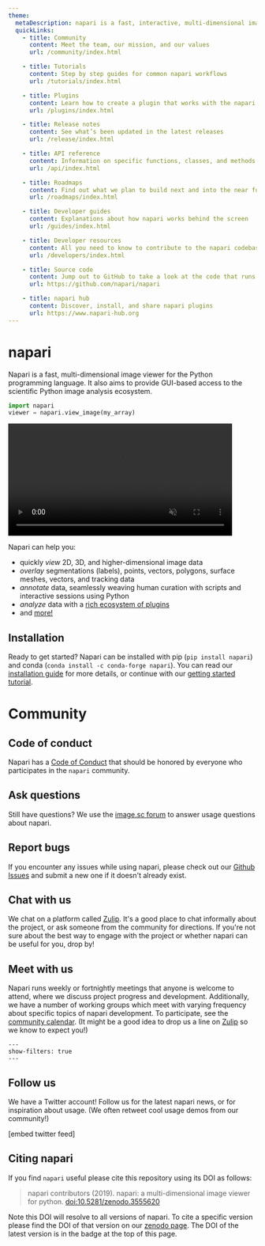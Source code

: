 ```yaml
---
theme:
  metaDescription: napari is a fast, interactive, multi-dimensional image viewer for Python. It's designed for browsing, annotating, and analyzing large multi-dimensional images. It's built on top of Qt (for the GUI), vispy (for performant GPU-based rendering), and the scientific Python stack (numpy, scipy).
  quickLinks:
    - title: Community
      content: Meet the team, our mission, and our values
      url: /community/index.html

    - title: Tutorials
      content: Step by step guides for common napari workflows
      url: /tutorials/index.html

    - title: Plugins
      content: Learn how to create a plugin that works with the napari ecosystem
      url: /plugins/index.html

    - title: Release notes
      content: See what’s been updated in the latest releases
      url: /release/index.html

    - title: API reference
      content: Information on specific functions, classes, and methods
      url: /api/index.html

    - title: Roadmaps
      content: Find out what we plan to build next and into the near future
      url: /roadmaps/index.html

    - title: Developer guides
      content: Explanations about how napari works behind the screen
      url: /guides/index.html

    - title: Developer resources
      content: All you need to know to contribute to the napari codebase
      url: /developers/index.html

    - title: Source code
      content: Jump out to GitHub to take a look at the code that runs napari
      url: https://github.com/napari/napari

    - title: napari hub
      content: Discover, install, and share napari plugins
      url: https://www.napari-hub.org
---
```


# napari

Napari is a fast, multi-dimensional image viewer for the Python programming
language. It also aims to provide GUI-based access to the scientific Python
image analysis ecosystem.

```python
import napari
viewer = napari.view_image(my_array)
```

<video width="90%" autoplay loop muted playsinline>
  <source src="images/alisterburt-viewer-cryoet.webm" type="video/webm" />
  <img src="images/alisterburt-viewer-cryoet.png"
      title="Your browser does not support the video tag." />
</video>

Napari can help you:

- quickly *view* 2D, 3D, and higher-dimensional image data
- *overlay* segmentations (labels), points, vectors, polygons, surface meshes,
  vectors, and tracking data
- *annotate* data, seamlessly weaving human curation with scripts and
  interactive sessions using Python
- *analyze* data with a [rich ecosystem of plugins](https://napari-hub.org)
- and [more!](https://napari.org/community)

## Installation

Ready to get started? Napari can be installed with pip
(`pip install napari`) and conda (`conda install -c conda-forge napari`).
You can read our [installation guide](tutorials/fundamentals/installation) for
more details, or continue with our
[getting started tutorial](tutorials/fundamentals/getting_started).

# Community

## Code of conduct

Napari has a [Code of Conduct](./community/code_of_conduct) that should be
honored by everyone who participates in the `napari` community.

## Ask questions

Still have questions? We use the [image.sc
forum](https://forum.image.sc/tag/napari) to answer usage questions about
napari.

## Report bugs

If you encounter any issues while using napari, please check out our
[Github Issues](https://github.com/napari/napari/issues) and submit a
new one if it doesn't already exist.

## Chat with us

We chat on a platform called [Zulip](https://napari.zulipchat.com). It's a good
place to chat informally about the project, or ask someone from the community
for directions. If you're not sure about the best way to engage with the
project or whether napari can be useful for you, drop by!

## Meet with us

Napari runs weekly or fortnightly meetings that anyone is welcome to attend,
where we discuss project progress and development. Additionally, we have a
number of working groups which meet with varying frequency about specific
topics of napari development. To participate, see the [community
calendar](community/meeting_schedule). (It might be a good idea to drop us a
line on [Zulip](https://napari.zulipchat.com) so we know to expect you!)

```{napari-calendar}
---
show-filters: true
---
```

## Follow us

We have a Twitter account! Follow us for the latest napari news, or for
inspiration about usage. (We often retweet cool usage demos from our
community!)

[embed twitter feed]

## Citing napari

If you find `napari` useful please cite this repository using its DOI as
follows:

> napari contributors (2019). napari: a multi-dimensional image viewer for
> python. [doi:10.5281/zenodo.3555620](https://zenodo.org/record/3555620)

Note this DOI will resolve to all versions of napari. To cite a specific version
please find the DOI of that version on our [zenodo
page](https://zenodo.org/record/3555620). The DOI of the latest version is in
the badge at the top of this page.
